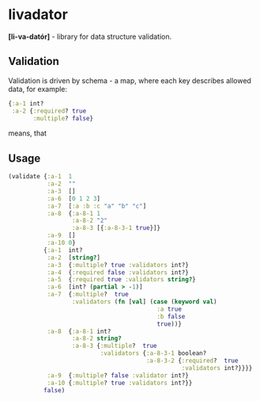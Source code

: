 # livadator

**[li-va-datór]** - library for data structure validation.

## Validation
Validation is driven by schema - a map, where each key describes allowed data, for example:

```clojure
{:a-1 int?
 :a-2 {:required? true
       :multiple? false}
```

means, that

## Usage

```clojure
(validate {:a-1  1
           :a-2  ""
           :a-3  []
           :a-6  [0 1 2 3]
           :a-7  [:a :b :c "a" "b" "c"]
           :a-8  {:a-8-1 1
                  :a-8-2 "2"
                  :a-8-3 [{:a-8-3-1 true}]}
           :a-9  []
           :a-10 0}
          {:a-1  int?
           :a-2  [string?]
           :a-3  {:multiple? true :validators int?}
           :a-4  {:required false :validators int?}
           :a-5  {:required true :validators string?}
           :a-6  [int? (partial > -1)]
           :a-7  {:multiple?  true
                  :validators (fn [val] (case (keyword val)
                                          :a true
                                          :b false
                                          true))}
           :a-8  {:a-8-1 int?
                  :a-8-2 string?
                  :a-8-3 {:multiple?  true
                          :validators {:a-8-3-1 boolean?
                                       :a-8-3-2 {:required?  true
                                                 :validators int?}}}}
           :a-9  {:multiple? false :validator int?}
           :a-10 {:multiple? true :validators int?}}
          false)